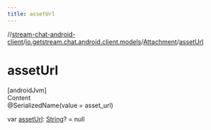 ```yaml
---
title: assetUrl
---
```

//[stream-chat-android-client](../../../index.md)/[io.getstream.chat.android.client.models](../index.md)/[Attachment](index.md)/[assetUrl](assetUrl.md)



# assetUrl  
[androidJvm]  
Content  
@SerializedName(value = asset_url)  
  
var [assetUrl](assetUrl.md): [String](https://kotlinlang.org/api/latest/jvm/stdlib/kotlin/-string/index.html)? = null  



